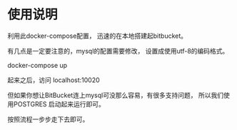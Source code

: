 # 使用说明
利用此docker-compose配置， 迅速的在本地搭建起bitbucket。

有几点是一定要注意的，mysql的配置需要修改， 设置成使用utf-8的编码格式。

docker-compose up

起来之后，访问 localhost:10020

但如果你想让BitBucket连上mysql可没那么容易，有很多支持问题， 所以我们使用POSTGRES 启动起来运行即可。    

按照流程一步步走下去即可。










